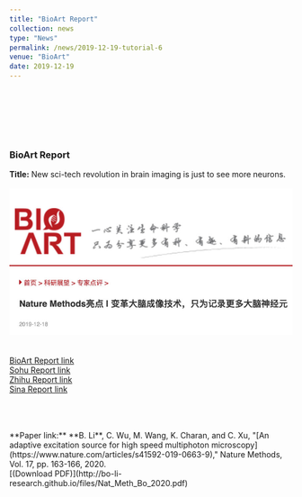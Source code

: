 ```yaml
---
title: "BioArt Report"
collection: news
type: "News" 
permalink: /news/2019-12-19-tutorial-6
venue: "BioArt" 
date: 2019-12-19
---
```

<br/> 
<br/>
<br/>
<br/>
<br/>

### BioArt Report
**Title:** New sci-tech revolution in brain imaging is just to see more neurons.
<br/>
<br/>
<img src='/images/News-2019-12-19.jpg'>
<br/>
<br/>
<br/>
[BioArt Report link](http://www.bioart.com.cn/index.php?m=content&c=index&a=show&catid=11&id=8490)
<br/>
[Sohu Report link](https://www.sohu.com/a/360682689_650136)
<br/>
[Zhihu Report link](https://zhuanlan.zhihu.com/p/97966261)
<br/>
[Sina Report link](https://k.sina.cn/article_5803416260_159e91ac401900l2dv.html?from=science)
<br/>
<br/>
<br/>

<br/>
**Paper link:** **B. Li**, C. Wu, M. Wang, K. Charan, and C. Xu, "[An adaptive excitation source for high speed multiphoton microscopy](https://www.nature.com/articles/s41592-019-0663-9)," Nature Methods, Vol. 17, pp. 163-166, 2020. 
 <br/>[(Download PDF)](http://bo-li-research.github.io/files/Nat_Meth_Bo_2020.pdf)
<br/>
<br/>
<br/>


<br/>
<br/>
<br/>





